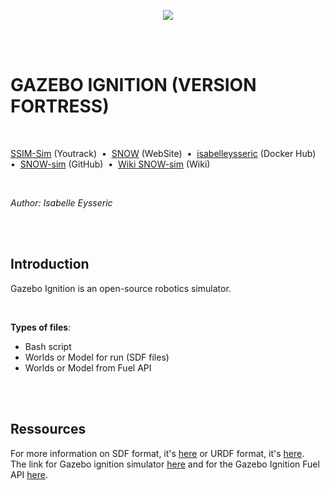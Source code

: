 <p align="center">
  <img src="https://norlab.ulaval.ca/images/norlab_acronym_stamp_light.svg" />
</p>

<br/>
<br/>

# GAZEBO IGNITION (VERSION FORTRESS)

<br/>

[SSIM-Sim](https://norlab.youtrack.cloud/issues?q=project:%20%7B%F0%9D%94%96%20SNOW-sim%7D) (Youtrack)&nbsp; • &nbsp;[SNOW](https://norlab.ulaval.ca/research/snow/) (WebSite)&nbsp; • &nbsp;[isabelleysseric](https://hub.docker.com/u/isabelleysseric) (Docker Hub)&nbsp; • &nbsp;[SNOW-sim](https://github.com/norlab-ulaval/SNOW-sim_internship_H22) (GitHub)&nbsp; • &nbsp;[Wiki SNOW-sim](https://github.com/isabelleysseric/SNOW-sim_internship_H22/wiki) (Wiki) 

<br/>

*Author: Isabelle Eysseric*

<br/>
<br/>

## Introduction

Gazebo Ignition is an open-source robotics simulator.  

<br/>

**Types of files**:  
- Bash script
- Worlds or Model for run (SDF files)
- Worlds or Model from Fuel API  

<br/>
<br/>

## Ressources
For more information on SDF format, it's [here](http://sdformat.org/spec?ver=1.9&elem=sdf) or URDF format, it's [here](http://wiki.ros.org/urdf).  
The link for Gazebo ignition simulator [here](https://ignitionrobotics.org/) and for the Gazebo Ignition Fuel API [here](https://app.ignitionrobotics.org/dashboard).  
<br>
